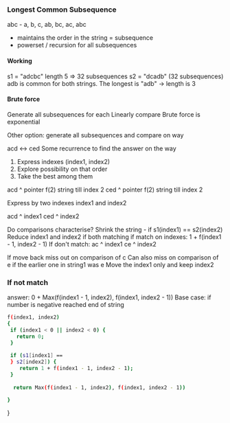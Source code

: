 ### Longest Common Subsequence
abc - a, b, c, ab, bc, ac, abc
- maintains the order in the string = subsequence
- powerset / recursion for all subsequences

#### Working
s1 = "adcbc" length 5 => 32 subsequences
s2 = "dcadb" (32 subsequences)
adb is common for both strings. The longest is "adb" -> length is 3

#### Brute force
Generate all subsequences for each
Linearly compare
Brute force is exponential

Other option: generate all subsequences and compare on way

acd <-> ced
Some recurrence to find the answer on the way
1. Express indexes (index1, index2)
2. Explore possibility on that order
3. Take the best among them

acd
  ^ pointer
f(2) string till index 2
ced
  ^ pointer
f(2) string till index 2

Express by two indexes
index1 and index2

acd
  ^ index1
ced
  ^ index2

Do comparisons characterise?
Shrink the string - if s1(index1) == s2(index2)
Reduce index1 and index2
if both matching
if match on indexes:
1 + f(index1 - 1, index2 - 1) 
If don't match:
ac
 ^ index1
ce
 ^ index2

If move back miss out on comparison of c
Can also miss on comparison of e if the earlier one in string1 was e
Move the index1 only and keep index2

### If not match
answer:
0 + Max(f(index1 - 1, index2), f(index1, index2 - 1))
Base case: if number is negative reached end of string
```bash
f(index1, index2)
{
 if (index1 < 0 || index2 < 0) {
   return 0;
 }
 
 if (s1[index1] ==
 } s2[index2]) {
    return 1 + f(index1 - 1, index2 - 1);
 }
 
  return Max(f(index1 - 1, index2), f(index1, index2 - 1))

}
```
}